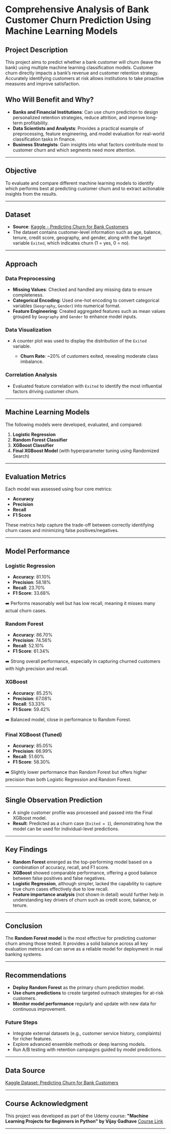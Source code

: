 

# Comprehensive Analysis of Bank Customer Churn Prediction Using Machine Learning Models

## Project Description

This project aims to predict whether a bank customer will churn (leave the bank) using multiple machine learning classification models. Customer churn directly impacts a bank’s revenue and customer retention strategy. Accurately identifying customers at risk allows institutions to take proactive measures and improve satisfaction.

## Who Will Benefit and Why?

* **Banks and Financial Institutions**: Can use churn prediction to design personalized retention strategies, reduce attrition, and improve long-term profitability.
* **Data Scientists and Analysts**: Provides a practical example of preprocessing, feature engineering, and model evaluation for real-world classification tasks in finance.
* **Business Strategists**: Gain insights into what factors contribute most to customer churn and which segments need more attention.

---

## Objective

To evaluate and compare different machine learning models to identify which performs best at predicting customer churn and to extract actionable insights from the results.

---

## Dataset

* **Source**: [Kaggle - Predicting Churn for Bank Customers](https://www.kaggle.com/datasets/adammaus/predicting-churn-for-bank-customers)
* The dataset contains customer-level information such as age, balance, tenure, credit score, geography, and gender, along with the target variable `Exited`, which indicates churn (1 = yes, 0 = no).

---

## Approach

### Data Preprocessing

* **Missing Values**: Checked and handled any missing data to ensure completeness.
* **Categorical Encoding**: Used one-hot encoding to convert categorical variables (`Geography`, `Gender`) into numerical format.
* **Feature Engineering**: Created aggregated features such as mean values grouped by `Geography` and `Gender` to enhance model inputs.

### Data Visualization

* A counter plot was used to display the distribution of the `Exited` variable.

  * **Churn Rate**: \~20% of customers exited, revealing moderate class imbalance.

### Correlation Analysis

* Evaluated feature correlation with `Exited` to identify the most influential factors driving customer churn.

---

## Machine Learning Models

The following models were developed, evaluated, and compared:

1. **Logistic Regression**
2. **Random Forest Classifier**
3. **XGBoost Classifier**
4. **Final XGBoost Model** (with hyperparameter tuning using Randomized Search)

---

## Evaluation Metrics

Each model was assessed using four core metrics:

* **Accuracy**
* **Precision**
* **Recall**
* **F1 Score**

These metrics help capture the trade-off between correctly identifying churn cases and minimizing false positives/negatives.

---

## Model Performance

### Logistic Regression

* **Accuracy**: 81.10%
* **Precision**: 58.18%
* **Recall**: 23.70%
* **F1 Score**: 33.68%

➡️ Performs reasonably well but has low recall, meaning it misses many actual churn cases.

### Random Forest

* **Accuracy**: 86.70%
* **Precision**: 74.56%
* **Recall**: 52.10%
* **F1 Score**: 61.34%

➡️ Strong overall performance, especially in capturing churned customers with high precision and recall.

### XGBoost

* **Accuracy**: 85.25%
* **Precision**: 67.08%
* **Recall**: 53.33%
* **F1 Score**: 59.42%

➡️ Balanced model, close in performance to Random Forest.

### Final XGBoost (Tuned)

* **Accuracy**: 85.05%
* **Precision**: 66.99%
* **Recall**: 51.60%
* **F1 Score**: 58.30%

➡️ Slightly lower performance than Random Forest but offers higher precision than both Logistic Regression and Random Forest.

---

## Single Observation Prediction

* A single customer profile was processed and passed into the Final XGBoost model.
* **Result**: Predicted as a churn case (`Exited = 1`), demonstrating how the model can be used for individual-level predictions.

---

## Key Findings

* **Random Forest** emerged as the top-performing model based on a combination of accuracy, recall, and F1 score.
* **XGBoost** showed comparable performance, offering a good balance between false positives and false negatives.
* **Logistic Regression**, although simpler, lacked the capability to capture true churn cases effectively due to low recall.
* **Feature importance analysis** (not shown in detail) would further help in understanding key drivers of churn such as credit score, balance, or tenure.

---

## Conclusion

The **Random Forest model** is the most effective for predicting customer churn among those tested. It provides a solid balance across all key evaluation metrics and can serve as a reliable model for deployment in real banking systems.

---

## Recommendations

* **Deploy Random Forest** as the primary churn prediction model.
* **Use churn predictions** to create targeted outreach strategies for at-risk customers.
* **Monitor model performance** regularly and update with new data for continuous improvement.

### Future Steps

* Integrate external datasets (e.g., customer service history, complaints) for richer features.
* Explore advanced ensemble methods or deep learning models.
* Run A/B testing with retention campaigns guided by model predictions.

---

## Data Source

[Kaggle Dataset: Predicting Churn for Bank Customers](https://www.kaggle.com/datasets/adammaus/predicting-churn-for-bank-customers)

---

## Course Acknowledgment

This project was developed as part of the Udemy course:
**"Machine Learning Projects for Beginners in Python" by Vijay Gadhave**
[Course Link](https://www.udemy.com/course/machine-learning-projects-for-beginners-in-python/learn/lecture/25170744#questions)

---
